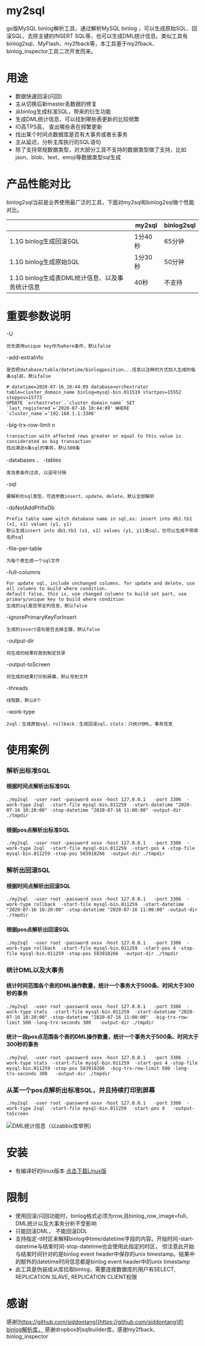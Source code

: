 # my2sql
go版MySQL binlog解析工具，通过解析MySQL binlog ，可以生成原始SQL、回滚SQL、去除主键的INSERT SQL等，也可以生成DML统计信息。类似工具有binlog2sql、MyFlash、my2fback等，本工具基于my2fback、binlog_inspector工具二次开发而来。


# 用途
* 数据快速回滚(闪回)
* 主从切换后新master丢数据的修复
* 从binlog生成标准SQL，带来的衍生功能
* 生成DML统计信息，可以找到哪些表更新的比较频繁
* IO高TPS高， 查出哪些表在频繁更新
* 找出某个时间点数据库是否有大事务或者长事务
* 主从延迟，分析主库执行的SQL语句
* 除了支持常规数据类型，对大部分工具不支持的数据类型做了支持，比如json、blob、text、emoji等数据类型sql生成


# 产品性能对比
binlog2sql当前是业界使用最广泛的工具，下面对my2sql和binlog2sql做个性能对比。

|                          |my2sql     |binlog2sql|
|---                       |---         |---   |
|1.1G binlog生成回滚SQL      |  1分40秒   |    65分钟  |
|1.1G binlog生成原始SQL      |  1分30秒   |     50分钟|
|1.1G binlog生成表DML统计信息、以及事务统计信息     |   40秒     |不支持|


# 重要参数说明
-U	
```
优先使用unique key作为where条件，默认false
```

-add-extraInfo
```
是否把database/table/datetime/binlogposition...信息以注释的方式加入生成的每条sql前，默认false
```
```
# datetime=2020-07-16_10:44:09 database=orchestrator table=cluster_domain_name binlog=mysql-bin.011519 startpos=15552 stoppos=15773
UPDATE `orchestrator`.`cluster_domain_name` SET `last_registered`='2020-07-16 10:44:09' WHERE `cluster_name`='192.168.1.1:3306'
```
-big-trx-row-limit n

```
transaction with affected rows greater or equal to this value is considerated as big transaction 
找出满足n条sql的事务，默认500条
```

-databases 、 -tables
```
库及表条件过滤, 以逗号分隔
```

-sql
```
要解析的sql类型，可选参数insert、update、delete，默认全部解析
```

-doNotAddPrifixDb

```
Prefix table name witch database name in sql,ex: insert into db1.tb1 (x1, x1) values (y1, y1)
默认生成insert into db1.tb1 (x1, x1) values (y1, y1)类sql，也可以生成不带库名的sql
```

-file-per-table
```
为每个表生成一个sql文件
```

-full-columns
```
For update sql, include unchanged columns. for update and delete, use all columns to build where condition.
default false, this is, use changed columns to build set part, use primary/unique key to build where condition
生成的sql是否带全列信息，默认false
```
-ignorePrimaryKeyForInsert
```
生成的insert语句是否去掉主键，默认false
```

-output-dir
```
将生成的结果存放到制定目录
```

-output-toScreen
```
将生成的结果打印到屏幕，默认写到文件
```

-threads
```
线程数，默认8个
```

-work-type
```
2sql：生成原始sql，rollback：生成回滚sql，stats：只统计DML、事务信息
```















# 使用案例
### 解析出标准SQL
#### 根据时间点解析出标准SQL
```
./my2sql  -user root -password xxxx -host 127.0.0.1   -port 3306  -work-type 2sql  -start-file mysql-bin.011259  -start-datetime "2020-07-16 10:20:00" -stop-datetime "2020-07-16 11:00:00" -output-dir ./tmpdir
```

#### 根据pos点解析出标准SQL
```
./my2sql  -user root -password xxxx -host 127.0.0.1   -port 3306  -work-type 2sql  -start-file mysql-bin.011259  -start-pos 4 -stop-file mysql-bin.011259 -stop-pos 583918266  -output-dir ./tmpdir
```

### 解析出回滚SQL
#### 根据时间点解析出回滚SQL
```
./my2sql  -user root -password xxxx -host 127.0.0.1   -port 3306  -work-type rollback  -start-file mysql-bin.011259  -start-datetime "2020-07-16 10:20:00" -stop-datetime "2020-07-16 11:00:00" -output-dir ./tmpdir
```

#### 根据pos点解析出回滚SQL
```
./my2sql  -user root -password xxxx -host 127.0.0.1   -port 3306  -work-type rollback  -start-file mysql-bin.011259  -start-pos 4 -stop-file mysql-bin.011259 -stop-pos 583918266  -output-dir ./tmpdir
```

### 统计DML以及大事务
#### 统计时间范围各个表的DML操作数量，统计一个事务大于500条、时间大于300秒的事务
```
./my2sql  -user root -password xxxx -host 127.0.0.1   -port 3306  -work-type stats  -start-file mysql-bin.011259  -start-datetime "2020-07-16 10:20:00" -stop-datetime "2020-07-16 11:00:00"  -big-trx-row-limit 500 -long-trx-seconds 300   -output-dir ./tmpdir
```

#### 统计一段pos点范围各个表的DML操作数量，统计一个事务大于500条、时间大于300秒的事务
```
./my2sql  -user root -password xxxx -host 127.0.0.1   -port 3306  -work-type stats  -start-file mysql-bin.011259  -start-pos 4 -stop-file mysql-bin.011259 -stop-pos 583918266  -big-trx-row-limit 500 -long-trx-seconds 300   -output-dir ./tmpdir
```


### 从某一个pos点解析出标准SQL，并且持续打印到屏幕
```
./my2sql  -user root -password xxxx -host 127.0.0.1   -port 3306  -work-type 2sql  -start-file mysql-bin.011259  -start-pos 4   -output-toScreen 
```

![DML统计信息（以zabbix库举例）](https://github.com/liuhr/my2sql/tree/master/misc/img/DML.jpg)

# 安装
 + 有编译好的linux版本  [点击下载Linux版](https://github.com/liuhr/my2sql/blob/master/releases/my2sql)


# 限制
* 使用回滚/闪回功能时，binlog格式必须为row,且binlog_row_image=full， DML统计以及大事务分析不受影响
* 只能回滚DML， 不能回滚DDL
* 支持指定-tl时区来解释binlog中time/datetime字段的内容。开始时间-start-datetime与结束时间-stop-datetime也会使用此指定的时区，
  但注意此开始与结束时间针对的是binlog event header中保存的unix timestamp。结果中的额外的datetime时间信息都是binlog event header中的unix
timestamp
* 此工具是伪装成从库拉取binlog，需要连接数据库的用户有SELECT, REPLICATION SLAVE, REPLICATION CLIENT权限

# 感谢
 感谢[https://github.com/siddontang](https://github.com/siddontang)的binlog解析库， 感谢dropbox的sqlbuilder库，感谢my2fback、binlog_inspector



